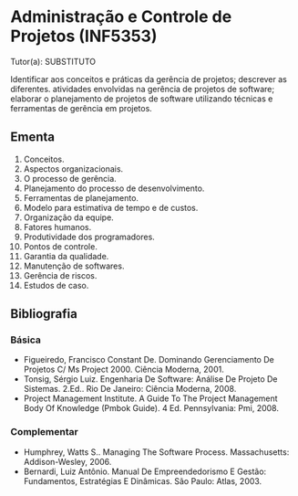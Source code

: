 # Administração e Controle de Projetos (INF5353)

Tutor(a): SUBSTITUTO

Identificar aos conceitos e práticas da gerência de projetos; descrever as diferentes. atividades envolvidas na gerência de projetos de software; elaborar o planejamento de projetos de software utilizando técnicas e ferramentas de gerência em projetos.

## Ementa

1. Conceitos.
2. Aspectos organizacionais.
3. O processo de gerência.
4. Planejamento do processo de desenvolvimento.
5. Ferramentas de planejamento.
6. Modelo para estimativa de tempo e de custos.
7. Organização da equipe.
8. Fatores humanos.
9. Produtividade dos programadores.
10. Pontos de controle.
11. Garantia da qualidade.
12. Manutenção de softwares.
13. Gerência de riscos.
14. Estudos de caso.

## Bibliografia

### Básica

- Figueiredo, Francisco Constant De. Dominando Gerenciamento De Projetos C/ Ms Project 2000. Ciência Moderna, 2001.
- Tonsig, Sérgio Luiz. Engenharia De Software: Análise De Projeto De Sistemas. 2.Ed.. Rio De Janeiro: Ciência Moderna, 2008.
- Project Management Institute. A Guide To The Project Management Body Of Knowledge (Pmbok Guide). 4 Ed. Pennsylvania: Pmi, 2008.

### Complementar

- Humphrey, Watts S.. Managing The Software Process. Massachusetts: Addison-Wesley, 2006.
- Bernardi, Luiz Antônio. Manual De Empreendedorismo E Gestão: Fundamentos, Estratégias E Dinâmicas. São Paulo: Atlas, 2003.
